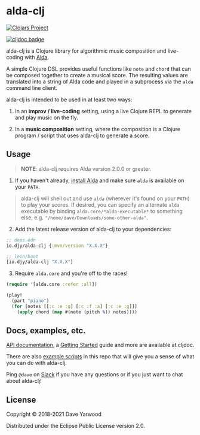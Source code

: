# alda-clj

[![Clojars Project](https://img.shields.io/clojars/v/io.djy/alda-clj.svg)](https://clojars.org/io.djy/alda-clj)

[![cljdoc badge](https://cljdoc.org/badge/io.djy/alda-clj)](https://cljdoc.org/d/io.djy/alda-clj/CURRENT)

alda-clj is a Clojure library for algorithmic music composition and live-coding
with [Alda](https://alda.io).

A simple Clojure DSL provides useful functions like `note` and `chord` that can
be composed together to create a musical score. The resulting values are
translated into a string of Alda code and played in a subprocess via the `alda`
command line client.

alda-clj is intended to be used in at least two ways:

1. In an **improv / live-coding** setting, using a live Clojure REPL to generate
   and play music on the fly.

2. In a **music composition** setting, where the composition is a Clojure
   program / script that uses alda-clj to generate a score.

## Usage

> **NOTE**: alda-clj requires Alda version 2.0.0 or greater.

1. If you haven't already, [install Alda](https://alda.io/install) and make sure
   `alda` is available on your `PATH`.

  > alda-clj will shell out and use `alda` (wherever it's found on your `PATH`) to
  > play your scores. If desired, you can specify an alternate `alda` executable
  > by binding `alda.core/*alda-executable*` to something else, e.g.
  > `"/home/dave/Downloads/some-other-alda"`.

2. Add the latest release version of alda-clj to your dependencies:

  ```clojure
  ;; deps.edn
  io.djy/alda-clj {:mvn/version "X.X.X"}

  ;; lein/boot
  [io.djy/alda-clj "X.X.X"]
  ```

3. Require `alda.core` and you're off to the races!

  ```clojure
  (require '[alda.core :refer :all])

  (play!
    (part "piano")
    (for [notes [[:c :e :g] [:c :f :a] [:c :e :g]]]
      (apply chord (map #(note (pitch %)) notes))))
  ```

## Docs, examples, etc.

[API documentation](https://cljdoc.org/d/io.djy/alda-clj/CURRENT/api/alda), a
[Getting Started](https://cljdoc.org/d/io.djy/alda-clj/CURRENT/doc/getting-started) guide and
more are available at cljdoc.

There are also [example scripts](examples) in this repo that will give you a
sense of what you can do with alda-clj.

Ping `@dave` on [Slack](https://slack.alda.io) if you have any questions or if
you just want to chat about alda-clj!

## License

Copyright © 2018-2021 Dave Yarwood

Distributed under the Eclipse Public License version 2.0.
